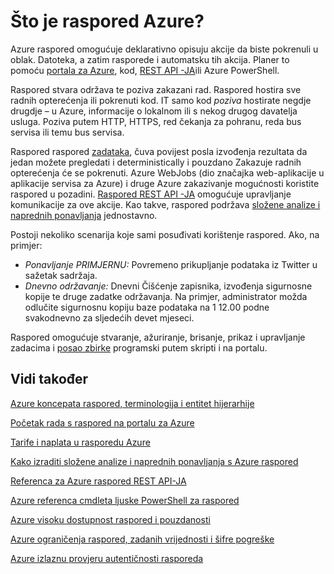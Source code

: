 <properties
 pageTitle="Što je raspored Azure? | Microsoft Azure"
 description="Azure raspored omogućuje deklarativno opisuju akcije da biste pokrenuli u oblak. Datoteka, a zatim rasporede i automatsku tih akcija."
 services="scheduler"
 documentationCenter=".NET"
 authors="derek1ee"
 manager="kevinlam1"
 editor=""/>
<tags
 ms.service="scheduler"
 ms.workload="infrastructure-services"
 ms.tgt_pltfrm="na"
 ms.devlang="dotnet"
 ms.topic="hero-article"
 ms.date="08/18/2016"
 ms.author="deli"/>

# <a name="what-is-azure-scheduler"></a>Što je raspored Azure?

Azure raspored omogućuje deklarativno opisuju akcije da biste pokrenuli u oblak. Datoteka, a zatim rasporede i automatsku tih akcija.  Planer to pomoću [portala za Azure](scheduler-get-started-portal.md), kod, [REST API -JA](https://msdn.microsoft.com/library/mt629143.aspx)ili Azure PowerShell.

Raspored stvara održava te poziva zakazani rad.  Raspored hostira sve radnih opterećenja ili pokrenuti kod. IT samo kod _poziva_ hostirate negdje drugdje – u Azure, informacije o lokalnom ili s nekog drugog davatelja usluga. Poziva putem HTTP, HTTPS, red čekanja za pohranu, reda bus servisa ili temu bus servisa.

Raspored raspored [zadataka](scheduler-concepts-terms.md), čuva povijest posla izvođenja rezultata da jedan možete pregledati i deterministically i pouzdano Zakazuje radnih opterećenja će se pokrenuti. Azure WebJobs (dio značajka web-aplikacije u aplikacije servisa za Azure) i druge Azure zakazivanje mogućnosti koristite raspored u pozadini. [Raspored REST API -JA](https://msdn.microsoft.com/library/mt629143.aspx) omogućuje upravljanje komunikacije za ove akcije. Kao takve, raspored podržava [složene analize i naprednih ponavljanja](scheduler-advanced-complexity.md) jednostavno.

Postoji nekoliko scenarija koje sami posuđivati korištenje raspored. Ako, na primjer:

+ _Ponavljanje PRIMJERNU:_ Povremeno prikupljanje podataka iz Twitter u sažetak sadržaja.
+ _Dnevno održavanje:_ Dnevni Čišćenje zapisnika, izvođenja sigurnosne kopije te druge zadatke održavanja. Na primjer, administrator možda odlučite sigurnosnu kopiju baze podataka na 1 12.00 podne svakodnevno za sljedećih devet mjeseci.

Raspored omogućuje stvaranje, ažuriranje, brisanje, prikaz i upravljanje zadacima i [posao zbirke](scheduler-concepts-terms.md) programski putem skripti i na portalu.

## <a name="see-also"></a>Vidi također

 [Azure koncepata raspored, terminologija i entitet hijerarhije](scheduler-concepts-terms.md)

 [Početak rada s raspored na portalu za Azure](scheduler-get-started-portal.md)

 [Tarife i naplata u rasporedu Azure](scheduler-plans-billing.md)

 [Kako izraditi složene analize i naprednih ponavljanja s Azure raspored](scheduler-advanced-complexity.md)

 [Referenca za Azure raspored REST API-JA](https://msdn.microsoft.com/library/mt629143)

 [Azure referenca cmdleta ljuske PowerShell za raspored](scheduler-powershell-reference.md)

 [Azure visoku dostupnost raspored i pouzdanosti](scheduler-high-availability-reliability.md)

 [Azure ograničenja raspored, zadanih vrijednosti i šifre pogreške](scheduler-limits-defaults-errors.md)

 [Azure izlaznu provjeru autentičnosti rasporeda](scheduler-outbound-authentication.md)
